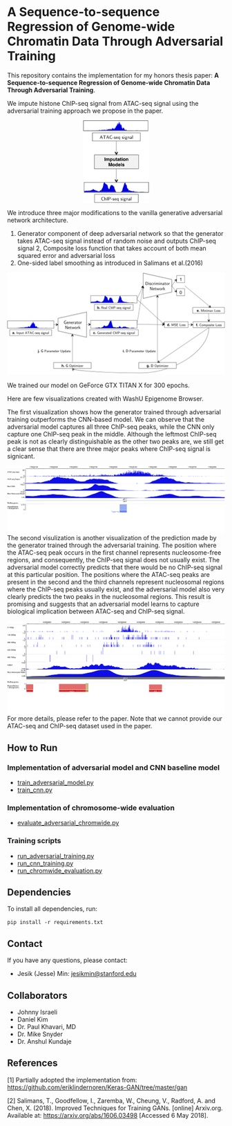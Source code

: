 #  A Sequence-to-sequence Regression of Genome-wide Chromatin Data Through Adversarial Training

This repository contains the implementation for my honors thesis paper: **A Sequence-to-sequence Regression of Genome-wide Chromatin Data Through Adversarial Training**.

We impute histone ChIP-seq signal from ATAC-seq signal using the adversarial training approach we propose in the paper. 

<p align="center">
    <img src="images/overview.png" width="30%" align="middle">
</p>


We introduce three major modifications to the vanilla generative adversarial network architecture.
1. Generator component of deep adversarial network so that the generator takes ATAC-seq signal instead of random noise and outputs ChIP-seq signal
2, Composite loss function that takes account of both mean squared error and adversarial loss
3. One-sided label smoothing as introduced in Salimans et al.(2016)

![Adversarial Model](images/adv_architecture.png)

We trained our model on GeForce GTX TITAN X for 300 epochs.

Here are few visualizations created with WashU Epigenome Browser.

The first visualization shows how the generator trained through adversarial training outperforms the CNN-based model. We can observe that the adversarial model captures all three ChIP-seq peaks, while the CNN only capture one ChIP-seq peak in the middle. Although the leftmost ChIP-seq peak is not as clearly distinguishable as the other two peaks are, we still get a clear sense that there are three major peaks where ChIP-seq signal is signicant.

![Example 1](images/best_results.png)
The second visulization is another visualization of the prediction made by the generator trained through the adversarial training. The position where the ATAC-seq peak occurs in the first channel represents nucleosome-free regions, and consequently, the ChIP-seq signal does not usually exist. The adversarial model correctly predicts that there would be no ChIP-seq signal at this particular position. The positions where the ATAC-seq peaks are present in the second and the third channels represent nucleosomal regions where the ChIP-seq peaks usually exist, and the adversarial model also very clearly predicts the two peaks in the nucleosomal regions. This result is promising and suggests that an adversarial model learns to capture biological implication between ATAC-seq and ChIP-seq signal.

![Example 2](images/perchannel_best2.png)
For more details, please refer to the paper. Note that we cannot provide our ATAC-seq and ChIP-seq dataset used in the paper.

## How to Run

### Implementation of adversarial model and CNN baseline model
 - [train_adversarial_model.py](https://github.com/jessemin/AdversarialSeqToSeq/blob/master/train_adversarial_model.py "train_adversarial_model.py")
 - [train_cnn.py](https://github.com/jessemin/AdversarialSeqToSeq/blob/master/train_cnn.py "train_cnn.py")
 
### Implementation of chromosome-wide evaluation
 - [evaluate_adversarial_chromwide.py](https://github.com/jessemin/AdversarialSeqToSeq/blob/master/evaluate_adversarial_chromwide.py "evaluate_adversarial_chromwide.py")

### Training scripts
 - [run_adversarial_training.py](https://github.com/jessemin/AdversarialSeqToSeq/blob/master/scripts/run_adversarial_training.py "run_adversarial_training.py")
 - [run_cnn_training.py](https://github.com/jessemin/AdversarialSeqToSeq/blob/master/scripts/run_cnn_training.py "run_cnn_training.py")
 - [run_chromwide_evaluation.py](https://github.com/jessemin/AdversarialSeqToSeq/blob/master/scripts/run_chromwide_evaluation.py "run_chromwide_evaluation.py")

## Dependencies

To install all dependencies, run:

    pip install -r requirements.txt

## Contact

If you have any questions, please contact:

 - Jesik (Jesse) Min: <jesikmin@stanford.edu>

## Collaborators

 - Johnny Israeli
 - Daniel Kim
 - Dr. Paul Khavari, MD
 - Dr. Mike Snyder
 - Dr. Anshul Kundaje

## References

[1] Partially adopted the implementation from:
<https://github.com/eriklindernoren/Keras-GAN/tree/master/gan>

[2] Salimans, T., Goodfellow, I., Zaremba, W., Cheung, V., Radford, A. and Chen, X. (2018). Improved Techniques for Training GANs. [online] Arxiv.org. Available at: https://arxiv.org/abs/1606.03498 [Accessed 6 May 2018].
